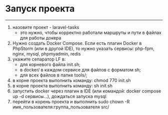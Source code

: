 # Запуск проекта

***

1. назовите проект - laravel-tasks
    - это нужно, чтобы корректно работали маршруты и пути в файлах для работы докера
2. Нужно создать Docker Compose. Если есть плагин Docker в PhpStorm (или в другой IDE), то нужно указать сервисы:
   php-fpm, nginx, mysql, phpmyadmin, redis
3. укажите сепаратор LF в:
   - для корневого файла init.sh;
   - в docker/ в каждом сервисе для файлов с форматом sh;
   - для всех файлов в папке tools/;
4. в корне проекта выполнить команду: chmod 770 init.sh
5. в корне проекта выполнить команду: sh init.sh
6. запустить docker через плагин в IDE (или командой: docker compose up -d сервисы...), дождаться запуска mysql
7. перейти в корень проекта и выполнить sudo chown -R имя_пользователя:группа_пользователя src/
